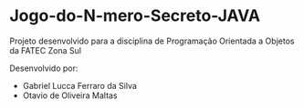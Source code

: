# Jogo-do-N-mero-Secreto-JAVA

Projeto desenvolvido para a disciplina de Programação Orientada a Objetos da FATEC Zona Sul

Desenvolvido por:
- Gabriel Lucca Ferraro da Silva
- Otavio de Oliveira Maltas
